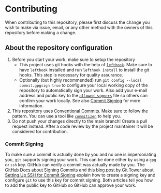 # Contributing

When contributing to this repository, please first discuss the change you wish
to make via issue, email, or any other method with the owners of this
repository before making a change.

## About the repository configuration

1. Before you start your work, make sure to setup the repository
   - This project uses git hooks with the help of [`lefthook`](https://github.com/evilmartians/lefthook).
     Make sure to have `lefthook` installed and run `lefthook install` to
     install the git hooks. This step is necessary for quality assurance.
   - Optionally (but highly recommended) run `git config --local commit.gpgsign true`
     to configure your local working copy of the repository to automatically
     sign your work. Also add your e-mail address and public key to the [`allowed_signers`](./allowed_signers)
     file so others can confirm your work locally. See also [Commit Signing](#commit-signing)
     for more information.
2. This repository uses [Conventional Commits](https://www.conventionalcommits.org/en/v1.0.0/).
   Make sure to follow the pattern. You can use a tool like [`commitizen`](https://commitizen-tools.github.io/commitizen/)
   to help you.
3. Do not push your changes directly to the main branch! Create a pull request
   instead. After a code review by the project maintainer it will be considered
   for contribution.

### Commit Signing

To make sure a commit is actually done by you and no one is impersonating you,
`git` supports signing your work. This can be done either by using a `gpg` or
`ssh` key. GitHub can verify a commit was actually made by you. The [GitHub Docs about Signing Commits](https://docs.github.com/en/authentication/managing-commit-signature-verification/signing-commits)
and [this blog post by Git Tower about Setting Up SSH for Commit Signing](https://www.git-tower.com/blog/setting-up-ssh-for-commit-signing/)
explain how to create a signing key and configure `git` to use this key for
commit signing. Both articles tell you how to add the public key to GitHub so
GitHub can approve your work.
